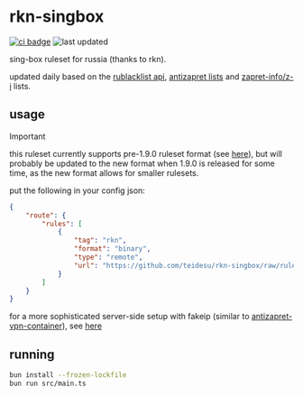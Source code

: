 # rkn-singbox

[![ci badge](https://github.com/teidesu/rkn-singbox/actions/workflows/update.yaml/badge.svg)](https://github.com/teidesu/rkn-singbox/actions/workflows/update.yaml)
![last updated](https://img.shields.io/github/last-commit/teidesu/rkn-singbox/ruleset?label=updated)

sing-box ruleset for russia (thanks to rkn).

updated daily based on the [rublacklist api](https://reestr.rublacklist.net/),
[antizapret lists](https://bitbucket.org/anticensority/antizapret-pac-generator-light/src/master/config/)
and [zapret-info/z-i](https://github.com/zapret-info/z-i) lists.

## usage

> [!IMPORTANT]
> this ruleset currently supports pre-1.9.0 ruleset format (see [here](https://sing-box.sagernet.org/migration/#domain_suffix-behavior-update)),
> but will probably be updated to the new format when 1.9.0 is released for some time, as the new format allows for smaller rulesets.

put the following in your config json:
```json
{
    "route": {
        "rules": [
            {
                "tag": "rkn",
                "format": "binary",
                "type": "remote",
                "url": "https://github.com/teidesu/rkn-singbox/raw/ruleset/rkn-ruleset.srs"
            }
        ]
    }
}
```

for a more sophisticated server-side setup with fakeip (similar to [antizapret-vpn-container](https://bitbucket.org/anticensority/antizapret-vpn-container)),
see [here](https://github.com/teidesu/nixos/blob/90a6952fa4802545a3201d410acf481ebb0459fa/hosts/koi/services/sing-box.nix)

## running

```bash
bun install --frozen-lockfile
bun run src/main.ts
```
